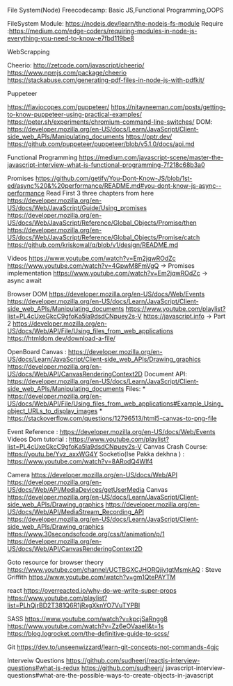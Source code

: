 File System(Node)
Freecodecamp: Basic JS,Functional Programming,OOPS


FileSystem Module: https://nodejs.dev/learn/the-nodejs-fs-module
Require :https://medium.com/edge-coders/requiring-modules-in-node-js-everything-you-need-to-know-e7fbd119be8



WebScrapping

Cheerio: http://zetcode.com/javascript/cheerio/
https://www.npmjs.com/package/cheerio
https://stackabuse.com/generating-pdf-files-in-node-js-with-pdfkit/



Puppeteer


https://flaviocopes.com/puppeteer/
https://nitayneeman.com/posts/getting-to-know-puppeteer-using-practical-examples/
https://peter.sh/experiments/chromium-command-line-switches/
DOM: https://developer.mozilla.org/en-US/docs/Learn/JavaScript/Client-side_web_APIs/Manipulating_documents
https://pptr.dev/
https://github.com/puppeteer/puppeteer/blob/v5.1.0/docs/api.md


Functional Programming
https://medium.com/javascript-scene/master-the-javascript-interview-what-is-functional-programming-7f218c68b3a0


Promises
https://github.com/getify/You-Dont-Know-JS/blob/1st-ed/async%20&%20performance/README.md#you-dont-know-js-async--performance Read First 3 three chapters from here
https://developer.mozilla.org/en-US/docs/Web/JavaScript/Guide/Using_promises
https://developer.mozilla.org/en-US/docs/Web/JavaScript/Reference/Global_Objects/Promise/then
https://developer.mozilla.org/en-US/docs/Web/JavaScript/Reference/Global_Objects/Promise/catch
https://github.com/kriskowal/q/blob/v1/design/README.md


Videos
https://www.youtube.com/watch?v=Em2jqwROdZc
https://www.youtube.com/watch?v=4GpwM8FmVgQ -> Promises implementation
https://www.youtube.com/watch?v=Em2jqwROdZc -> async await




Browser
DOM
https://developer.mozilla.org/en-US/docs/Web/Events
https://developer.mozilla.org/en-US/docs/Learn/JavaScript/Client-side_web_APIs/Manipulating_documents
https://www.youtube.com/playlist?list=PL4cUxeGkcC9gfoKa5la9dsdCNpuey2s-V
https://javascript.info -> Part 2
https://developer.mozilla.org/en-US/docs/Web/API/File/Using_files_from_web_applications
https://htmldom.dev/download-a-file/


OpenBoard
Canvas :
https://developer.mozilla.org/en-US/docs/Learn/JavaScript/Client-side_web_APIs/Drawing_graphics
https://developer.mozilla.org/en-US/docs/Web/API/CanvasRenderingContext2D
Document API: https://developer.mozilla.org/en-US/docs/Learn/JavaScript/Client-side_web_APIs/Manipulating_documents
Files: * https://developer.mozilla.org/en-US/docs/Web/API/File/Using_files_from_web_applications#Example_Using_object_URLs_to_display_images * https://stackoverflow.com/questions/12796513/html5-canvas-to-png-file



Event Reference : https://developer.mozilla.org/en-US/docs/Web/Events
Videos
Dom tutorial : https://www.youtube.com/playlist?list=PL4cUxeGkcC9gfoKa5la9dsdCNpuey2s-V
Canvas Crash Course: https://youtu.be/Yvz_axxWG4Y
Socketio(Ise Pakka dekhna ) : https://www.youtube.com/watch?v=8ARodQ4Wlf4



Camera
https://developer.mozilla.org/en-US/docs/Web/API
https://developer.mozilla.org/en-US/docs/Web/API/MediaDevices/getUserMedia
Canvas https://developer.mozilla.org/en-US/docs/Learn/JavaScript/Client-side_web_APIs/Drawing_graphics
https://developer.mozilla.org/en-US/docs/Web/API/MediaStream_Recording_API
https://developer.mozilla.org/en-US/docs/Learn/JavaScript/Client-side_web_APIs/Drawing_graphics
https://www.30secondsofcode.org/css/t/animation/p/1
https://developer.mozilla.org/en-US/docs/Web/API/CanvasRenderingContext2D



Goto resource for browser theory
https://www.youtube.com/channel/UCTBGXCJHORQjivtgtMsmkAQ : Steve Griffith
https://www.youtube.com/watch?v=gm1QtePAYTM



react
https://overreacted.io/why-do-we-write-super-props
https://www.youtube.com/playlist?list=PLhQjrBD2T381Q6R1jRxgXknYO7VuTYPBI


SASS
https://www.youtube.com/watch?v=kpcjSaRngg8 https://www.youtube.com/watch?v=Zz6eOVaaelI&t=1s https://blog.logrocket.com/the-definitive-guide-to-scss/

Git
https://dev.to/unseenwizzard/learn-git-concepts-not-commands-4gjc


Interveiw Questions
https://github.com/sudheerj/reactjs-interview-questions#what-is-redux https://github.com/sudheerj/
javascript-interview-questions#what-are-the-possible-ways-to-create-objects-in-javascript